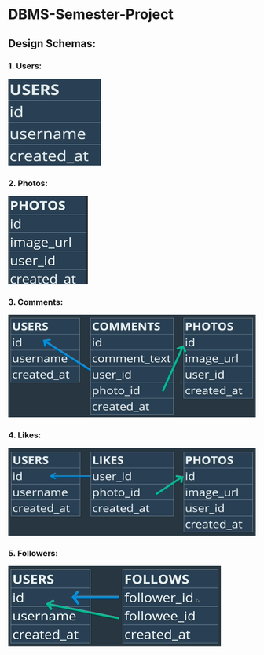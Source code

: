 # DBMS-Semester-Project

## Design Schemas:

### 1. Users:

<img src="Schema Designs/User Schema.png" alt="User Schema Design">

### 2. Photos:
<img src="Schema Designs/photos schema.png" alt="User Schema Design">


### 3. Comments:

<img src="Schema Designs/Comments Schema.png" alt="User Schema Design">

### 4. Likes:

<img src="Schema Designs/Likes Schema.png" alt="User Schema Design">

### 5. Followers:

<img src="Schema Designs/Followers Schema.png" alt="User Schema Design">

